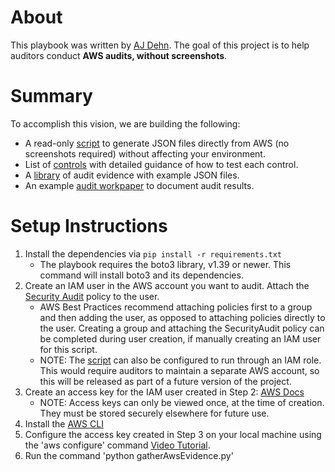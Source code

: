 # About
This playbook was written by [AJ Dehn](https://www.linkedin.com/in/ajdehn/). The goal of this project is to help auditors conduct **AWS audits, without screenshots**.

# Summary
To accomplish this vision, we are building the following:
- A read-only [script](./gatherAwsEvidence.py) to generate JSON files directly from AWS (no screenshots required) without affecting your environment.
- List of [controls](./controls/) with detailed guidance of how to test each control.
- A [library](./evidence_library/) of audit evidence with example JSON files.
- An example [audit workpaper](https://docs.google.com/spreadsheets/d/1bGfbXUTSzVCSGCWn7UtG6QN4wWeEKdrubygcCuDDjbI/edit?usp=sharing) to document audit results.

# Setup Instructions
1. Install the dependencies via `pip install -r requirements.txt`
    * The playbook requires the boto3 library, v1.39 or newer.  This command will install boto3 and its dependencies.
2. Create an IAM user in the AWS account you want to audit. Attach the [Security Audit](https://docs.aws.amazon.com/aws-managed-policy/latest/reference/SecurityAudit.html) policy to the user.
    * AWS Best Practices recommend attaching policies first to a group and then adding the user, as opposed to attaching policies directly to the user.  Creating a group and attaching the SecurityAudit policy can be completed during user creation, if manually creating an IAM user for this script.
    * NOTE: The [script](./gatherAwsEvidence.py) can also be configured to run through an IAM role. This would require auditors to maintain a separate AWS account, so this will be released as part of a future version of the project.
3. Create an access key for the IAM user created in Step 2: [AWS Docs](https://docs.aws.amazon.com/keyspaces/latest/devguide/create.keypair.html)
    * NOTE: Access keys can only be viewed once, at the time of creation.  They must be stored securely elsewhere for future use.
4. Install the [AWS CLI](https://docs.aws.amazon.com/cli/latest/userguide/getting-started-install.html)
5. Configure the access key created in Step 3 on your local machine using the 'aws configure' command [Video Tutorial](https://youtu.be/RLx5qVZSTyE?si=7fqyxFzThDaB-mGQ).
6. Run the command 'python gatherAwsEvidence.py'
